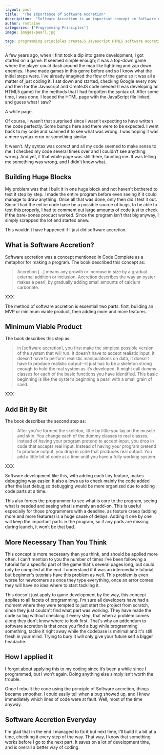 ```yaml
---
layout: post
title:  "The Importance of Software Accretion"
description:  "Software Accretion is an important concept in Software development! You should apply it to your workflow!"
author: remtaine
categories: ["Programming Principles"]
image: images/pearl.jpg

tags: programming principles createJS Javascript HTML5 software accretion featured
---
```


A few years ago, when I first took a dip into game development, I got started on a game. It seemed simple enough; it was a top-down game where the player could dash around the map like lightning and zap down enemies. I have made games in this genre before and so I know what the initial steps were.  I've already imagined the flow of the game so it was all a matter of just coding it. I sat down and started, checking Google every now and then for the Javascript and CreateJS code needed (I was developing an HTML5 game) for the methods that I had forgotten the syntax of. After some time, I was done. I loaded the HTML page with the JavaScript file linked, and guess what I saw?

A white page.

Of course, I wasn’t that surprised since I wasn’t expecting to have written the code perfectly. Some bumps here and there were to be expected. I went back to my code and scanned it to see what was wrong. I was hoping it was a mere syntax error or something similar.

It wasn’t. My syntax was correct and all my code seemed to make sense to me. I checked my code several times over and I couldn’t see anything wrong. And yet, it that white page was still there, taunting me. It was telling me something was wrong, and I didn't know what.

## Building Huge Blocks

My problem was that I built it in one huge block and not haven't bothered to test it step by step. I made the entire program before even seeing if it could manage to draw anything. Once all that was done, only then did I test it out. Since I had the entire code base be a possible source of bugs, to be able to test this properly, I had to comment out large amounts of code just to check if the bare-bones product worked. Since the program isn’t that big anyway, I simply scrapped the lot and started anew.

This wouldn’t have happened if I just did software accretion.

## What is Software Accretion?

Software accretion was a concept mentioned in Code Complete as a metaphor for making a program. The book described this concept as:

> Accretion [...] means any growth or increase in size by a gradual external addition or inclusion. Accretion describes the way an oyster makes a pearl, by gradually adding small amounts of calcium carbonate.

XXX

The method of software accretion is essentiall two parts: first, building an MVP or minimum viable product, then adding more and more features.

## Minimum Viable Product

The book describes this step as:

> In [software accretion], you first make the simplest possible version of the system that will run. It doesn’t have to accept realistic input, it doesn’t have to perform realistic manipulations on data, it doesn’t have to produce realistic output—it just has to be a skeleton strong enough to hold the real system as it’s developed. It might call dummy classes for each of the basic functions you have identified. This basic beginning is like the oyster’s beginning a pearl with a small grain of sand.

XXX

## Add Bit By Bit

The book describes the second step as:

> After you’ve formed the skeleton, little by little you lay on the muscle and skin. You change each of the dummy classes to real classes. Instead of having your program pretend to accept input, you drop in code that accepts real input. Instead of having your program pretend to produce output, you drop in code that produces real output. You add a little bit of code at a time until you have a fully working system.

XXX

Software development like this, with adding each tiny feature, makes debugging way easier. It also allows us to check mainly the code added after the last debug,so debugging would be more organized due to adding code parts at a time.

This also forces the programmer to see what is core to the program, seeing what is needed and seeing what is merely an add-on. This is useful especially for those programmers with a deadline, as feature creep (adding more and more features) is a huge cause of delays. Adding it one by one will keep the important parts in the program, so if any parts are missing during launch, it won’t be that bad.

## More Necessary Than You Think

This concept is more necessary than you think, and should be applied more often. I can't mention to you the number of times I've been following a tutorial for a specific part of the game that's several pages long, but could only be compiled at the end. I understand if it was an intermediate tutorial, but beginner's tutorials have this problem as well. This problem is even worse for newcomers as once they type everything, once an error comes they will have no idea where to start tackling it.

This doesn't just apply to game development by the way, this concept applies to all facets of programming. I'm sure all developers have had a moment where they were tempted to just start the project from scratch, since they just couldn't find what part was working. They have made the code so big without checking it every step, that when a problem comes along they don't know where to look first. That's why an addendum to software accretion is that once you find a bug while programming something, tackle it right away while the codebase is minimal and it's still fresh in your mind. Trying to bury it will only give your future self a bigger headache.

## How I applied it

I forgot about applying this to my coding since it’s been a while since I programmed, but I won’t again. Doing anything else simply isn’t worth the trouble.

Once I rebuilt the code using the principle of Software accretion, things became smoother. I could easily tell when a bug showed up, and I knew immediately which lines of code were at fault. Well, most of the time anyway.

## Software Accretion Everyday

I'm glad that in the end I managed to fix it but next time, I'll build it a bit at a time, checking it every step of the way. That way, I know that something works before I go to the next part. It saves on a lot of development time, and is overall a better way of coding.